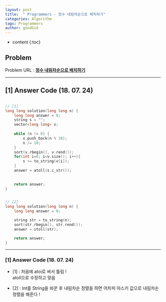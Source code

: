 ```yaml
---
layout: post
title:  " Programmers - 정수 내림차순으로 배치하기"
categories: Algorithm
tags: Programmers
author: goodGid
---
```

* content
{:toc}


## Problem 
Problem URL : **[정수 내림차순으로 배치하기](https://programmers.co.kr/learn/courses/30/lessons/12933)**

---

## [1] Answer Code (18. 07. 24)

``` cpp

// [1]
long long solution(long long n) {
    long long answer = 0;
    string s = "";
    vector<long long> v;
    
    while (n != 0) {
        v.push_back(n % 10);
        n /= 10;
    }
    sort(v.rbegin(), v.rend());
    for(int i=0; i<v.size(); i++){
        s += to_string(v[i]);
    }
    answer = atoll(s.c_str());
    
    
    return answer;
}


// [2]
long long solution(long long n) {
    long long answer = 0;

    string str = to_string(n);
    sort(str.rbegin(), str.rend());
    answer = stoll(str);

    return answer;
}


```

---

### [1] Answer Code (18. 07. 24)

* [1] : 처음에 atoi로 써서 틀림 ! <br> atoll으로 수정하고 맞음 

* [2] : Int를 String을 바꾼 후 내림차순 정렬을 하면 어차피 아스키 값으로 내림차순 정렬을 해준다 !
